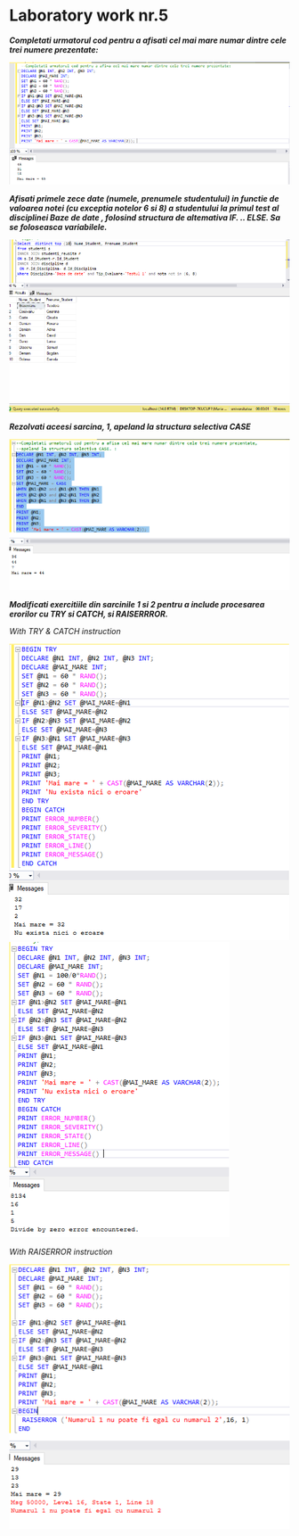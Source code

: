 # Laboratory work nr.5 

_**Completati urmatorul cod pentru a afisati cel mai mare numar dintre cele trei numere prezentate:**_ 

![imaginename](https://github.com/MaryMN/BDC/blob/master/lab5/images/1.PNG)




_**Afisati primele zece date (numele, prenumele studentului) in functie de valoarea notei (cu exceptia
notelor 6 si 8) a studentului la primul test al disciplinei Baze de date , folosind structura de
altemativa IF. .. ELSE. Sa se foloseasca variabilele.**_

![imaginename](https://github.com/MaryMN/BDC/blob/master/lab5/images/2.PNG)




_**Rezolvati aceesi sarcina, 1, apeland la structura selectiva CASE**_

![imaginename](https://github.com/MaryMN/BDC/blob/master/lab5/images/3.PNG)




_**Modificati exercitiile din sarcinile 1 si 2 pentru a include procesarea erorilor cu TRY si CATCH, si
RAISERRROR.**_

*With TRY & CATCH instruction*

![imaginename](https://github.com/MaryMN/BDC/blob/master/lab5/images/4.1.PNG)
![imaginename](https://github.com/MaryMN/BDC/blob/master/lab5/images/4.1.1.PNG)


*With RAISERROR instruction*

![imaginename](https://github.com/MaryMN/BDC/blob/master/lab5/images/4.1.2.PNG)
